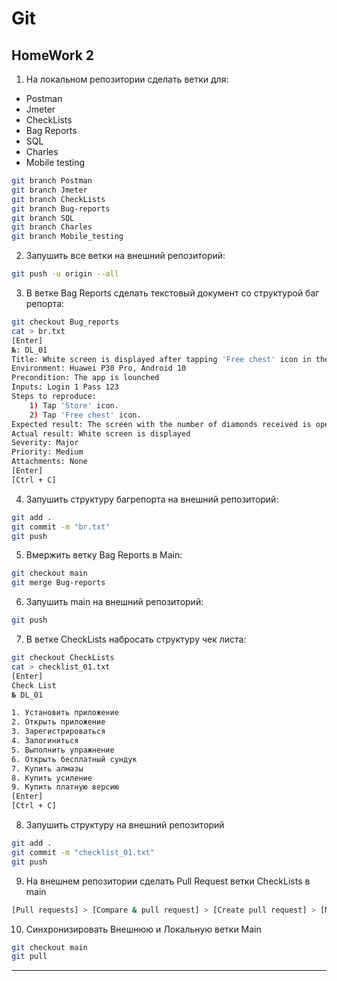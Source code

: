 # Git

## HomeWork 2


1. На локальном репозитории сделать ветки для:
- Postman
- Jmeter
- CheckLists
- Bag Reports
- SQL
- Charles
- Mobile testing
```bash
git branch Postman
git branch Jmeter
git branch CheckLists
git branch Bug-reports
git branch SQL
git branch Charles
git branch Mobile_testing
```
2. Запушить все ветки на внешний репозиторий:
```bash
git push -u origin --all
```
3. В ветке Bag Reports сделать текстовый документ со структурой баг репорта:
```bash
git checkout Bug_reports
cat > br.txt
[Enter]
№: DL_01
Title: White screen is displayed after tapping 'Free chest' icon in the store
Environment: Huawei P30 Pro, Android 10
Precondition: The app is lounched
Inputs: Login 1 Pass 123
Steps to reproduce:
    1) Tap 'Store' icon.
    2) Tap 'Free chest' icon.
Expected result: The screen with the number of diamonds received is opened
Actual result: White screen is displayed
Severity: Major
Priority: Medium
Attachments: None
[Enter]
[Ctrl + C]
```
4. Запушить структуру багрепорта на внешний репозиторий:
```bash
git add .
git commit -m "br.txt"
git push
```
5. Вмержить ветку Bag Reports в Main:
```bash
git checkout main
git merge Bug-reports
```
6. Запушить main на внешний репозиторий:
```bash
git push
```
7. В ветке CheckLists набросать структуру чек листа:
```bash
git checkout CheckLists
cat > checklist_01.txt
[Enter]
Check List
№ DL_01

1. Установить приложение
2. Открыть приложение
3. Зарегистрироваться
4. Залогиниться
5. Выполнить упражнение
6. Открыть бесплатный сундук
7. Купить алмазы
8. Купить усиление
9. Купить платную версию
[Enter]
[Ctrl + C]
```
8. Запушить структуру на внешний репозиторий
```bash
git add .
git commit -m "checklist_01.txt"
git push
```
9. На внешнем репозитории сделать Pull Request ветки CheckLists в main
```bash
[Pull requests] > [Compare & pull request] > [Create pull request] > [Merge pull request]
```
10. Синхронизировать Внешнюю и Локальную ветки Main
```bash
git checkout main
git pull
```
---